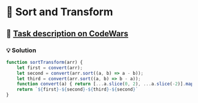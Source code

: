 # 📝 Sort and Transform

## 🔗 [Task description on CodeWars](https://www.codewars.com/kata/57cc847e58a06b1492000264)

### 💡 Solution

```javascript
function sortTransform(arr) {
    let first = convert(arr);
    let second = convert(arr.sort((a, b) => a - b));
    let third = convert(arr.sort((a, b) => b - a));
    function convert(a) { return [...a.slice(0, 2), ...a.slice(-2)].map(n => String.fromCharCode(n)).join('') };
    return `${first}-${second}-${third}-${second}`
}
```
